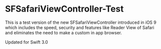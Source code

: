 # SFSafariViewController-Test
This is a test version of the new SFSafariViewController introduced in iOS 9 which includes the speed, security and features like Reader View of Safari and eliminates the need to make a custom in app browser.

Updated for Swift 3.0
